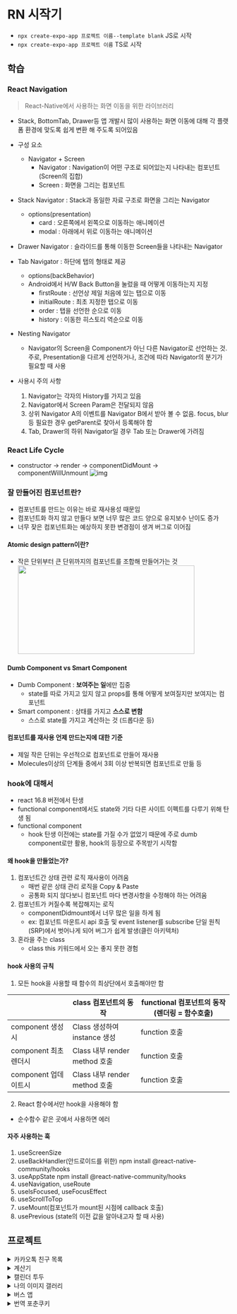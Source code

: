 # RN 시작기

- `npx create-expo-app 프로젝트 이름--template blank` JS로 시작
- `npx create-expo-app 프로젝트 이름` TS로 시작

## 학습

### React Navigation

> React-Native에서 사용하는 화면 이동을 위한 라이브러리

- Stack, BottomTab, Drawer등 앱 개발시 많이 사용하는 화면 이동에 대해 각 플랫폼 환경에 맞도록 쉽게 변환 해 주도록 되어있음
- 구성 요소
  - Navigator + Screen
    - Navigator : Navigation이 어떤 구조로 되어있는지 나타내는 컴포넌트(Screen의 집합)
    - Screen : 화면을 그리는 컴포넌트
- Stack Navigator : Stack과 동일한 자료 구조로 화면을 그리는 Navigator
  - options(presentation)
    - card : 오른쪽에서 왼쪽으로 이동하는 애니메이션
    - modal : 아래에서 위로 이동하는 애니메이션
- Drawer Navigator : 슬라이드를 통해 이동한 Screen들을 나타내는 Navigator
- Tab Navigator : 하단에 탭의 형태로 제공

  - options(backBehavior)
  - Android에서 H/W Back Button을 눌렀을 때 어떻게 이동하는지 지정
    - firstRoute : 선언상 제일 처음에 있는 탭으로 이동
    - initialRoute : 최초 지정한 탭으로 이동
    - order : 탭을 선언한 순으로 이동
    - history : 이동한 히스토리 역순으로 이동

- Nesting Navigator

  - Navigator의 Screen을 Component가 아닌 다른 Navigator로 선언하는 것. 주로, Presentation을 다르게 선언하거나, 조건에 따라 Navigator의 분기가 필요할 때 사용

- 사용시 주의 사항
  1. Navigator는 각자의 History를 가지고 있음
  2. Navigator에서 Screen Param은 전달되지 않음
  3. 상위 Navigator A의 이벤트를 Navigator B에서 받아 볼 수 없음. focus, blur등 필요한 경우 getParent로 찾아서 등록해야 함
  4. Tab, Drawer의 하위 Navigator일 경우 Tab 또는 Drawer에 가려짐

### React Life Cycle

- constructor -> render -> componentDidMount -> componentWillUnmount
  ![img]()

### 잘 만들어진 컴포넌트란?

- 컴포넌트를 만드는 이유는 바로 재사용성 때문임
- 컴포넌트화 하지 않고 만들다 보면 너무 많은 코드 양으로 유지보수 난이도 증가
- 너무 잦은 컴포넌트화는 예상하지 못한 변경점이 생겨 버그로 이어짐

#### Atomic design pattern이란?

- 작은 단위부터 큰 단위까지의 컴포넌트를 조합해 만들어가는 것
  <img src="https://github.com/user-attachments/assets/e6f4fc5e-6585-4a13-8bc1-7d2124926a99"  width="400" height="200"/>

#### Dumb Component vs Smart Component

- Dumb Component : **보여주는 일**에만 집중
  - state를 따로 가지고 있지 않고 props를 통해 어떻게 보여질지만 보여지는 컴포넌트
- Smart component : 상태를 가지고 **스스로 변함**
  - 스스로 state를 가지고 계산하는 것 (드롭다운 등)

#### 컴포넌트를 재사용 언제 만드는지에 대한 기준

- 제일 작은 단위는 우선적으로 컴포넌트로 만들어 재사용
- Molecules이상의 단계들 중에서 3회 이상 반복되면 컴포넌트로 만듦 등

### hook에 대해서

- react 16.8 버전에서 탄생
- functional component에서도 state와 기타 다른 사이트 이펙트를 다루기 위해 탄생 됨
- functional component
  - hook 탄생 이전에는 state를 가질 수가 없었기 때문에 주로 dumb component로만 활용, hook의 등장으로 주목받기 시작함

#### 왜 hook을 만들었는가?

1. 컴포넌트간 상태 관련 로직 재사용이 어려움
   - 매번 같은 상태 관리 로직을 Copy & Paste
   - 공통화 되지 않다보니 컴포넌트 마다 변경사항을 수정해야 하는 어려움
2. 컴포넌트가 커질수록 복잡해지는 로직
   - componentDidmount에서 너무 많은 일을 하게 됨
   - ex: 컴포넌트 마운트시 api 호출 및 event listener를 subscribe 단일 원칙(SRP)에서 벗어나게 되어 버그가 쉽게 발생(클린 아키텍처)
3. 혼라을 주는 class
   - class this 키워드에서 오는 좋지 못한 경험

#### hook 사용의 규칙

1. 모든 hook을 사용할 때 함수의 최상단에서 호출해야만 함

|                       | class 컴포넌트의 동작         | functional 컴포넌트의 동작(렌더링 = 함수호출) |
| --------------------- | ----------------------------- | --------------------------------------------- |
| component 생성 시     | Class 생성하여 instance 생성  | function 호출                                 |
| component 최초 렌더시 | Class 내부 render method 호출 | function 호출                                 |
| component 업데이트시  | Class 내부 render method 호출 | function 호출                                 |

2. React 함수에서만 hook을 사용해야 함

- 순수함수 같은 곳에서 사용하면 에러

#### 자주 사용하는 훅

1. useScreenSize
2. useBackHandler(안드로이드를 위한) npm install @react-native-community/hooks
3. useAppState npm install @react-native-community/hooks
4. useNavigation, useRoute
5. uselsFocused, useFocusEffect
6. useScrollToTop
7. useMount(컴포넌트가 mount된 시점에 callback 호출)
8. usePrevious (state의 이전 값을 알아내고자 할 때 사용)

## 프로젝트

<details>
<summary>카카오톡 친구 목록</summary>
<div markdown="1">
<img src="https://github.com/user-attachments/assets/e6079446-f05c-4caf-957d-610eaab35d4b"  width="200" height="400"/>

### 노치 영역

- 아이폰 X부터 생긴 화면 상하단의 영역을 노치라 부르며, 노치 영역 부터 렌더링
- 대처 방법
  1. 최상단 컴포넌트를 SafeAreaView 사용(안드로이드,아이폰)
  2. 라이브러리 사용()
     - `react-native-iphone-x-helper`(2022년 11월 부터 아카이빙 됨)
     - 대체 라이브러리 : `react-native-safe-area-context`

### 아이콘

- https://icons.expo.fyi/Index

### ScrollView vs FlatList

- ScrollView 역할 : 데이터가 단순히 화면에 벗어났을 때 스크롤을 생성해서 스와이프를 통해 벗어난 부분을 보여줄 수 있게 해주는데에 목적이 있음. 따라서 데이터의 양이 많지 않고 고정적일 때 사용(그러므로 friendList에 사용하기엔 적절하지 않음)
- FlatList : 한 번에 모든 데이터 대신에 화면에 보여지는 부분만을 렌더링 하기 때문에 스크롤 뷰에 비해 압도적인 성능을 보여줌.

### 스타일

- inline : 만약 서비스가 커지면 inline은 최적화 측면에서는 좋지 않음. 이유는 렌더링 될 때마다 새로운 object가 할당되기 때문
- StyleSheet : 어떤 스타일인지 또 한번 들어가봐야 하는 단점 있음
- Styled Component : 네이밍을 직접할 수 있으므로 StyleSheet보다 직관적

</div>
</details>

<details>
<summary>계산기</summary>
<div markdown="2">
<img src="https://github.com/user-attachments/assets/6df7f50b-0107-4f65-a441-9762694986d9"  width="200" height="400"/>

### UI

- 직관적이게 하기 위해 flex로 행을 나눈 뒤, 위에서 아래로 UI 그리기
- 7 ~ 9, 4 ~ 6, 1 ~ 3 부분은 같은 로직이라 배열 생성 후 map함수로 로직단축

### TextView 글자 수에 따라 글자 크기 줄이기

- `adjustsFontSizeToFit` 사용,
- `numberOfLines` 속성 이용해 한 줄로
- `minimumFontScale` 이용해 최소 크기 지정

### UI와 로직 분리

- custom hook으로 UI와 로직 분리

</div>
</details>

<details>
<summary>캘린더 투두</summary>
<div markdown="3">

<img src="https://github.com/user-attachments/assets/46c8c6ae-e816-4530-a460-b5af197dbc36"  width="200" height="400"/>

### UI

> - 배경 이미지를 전체적으로 먹이고 싶어 SafeAreaView가 아닌 그냥 View로 했고, FlastList에 statusBar의 높이 값 만큼 paddingTop을 주고 싶은 상황

1. react-native-iphont-x-helper 라이브러리를 이용해 statuBarHeight값을 구해 paddingTop에 주려고 했지만 더 이상은 사용하지 않는 라이브러리이며 테스트 기계가 iphone 15 pro라 height값이 정확하지 않았음
2. react-native-safe-area-context 라이브러리에 있는 ueSafeAreaInsets() 훅을 이용해 사용하려 했지만 SafeAreaProvider보다 먼저 선언이 되어 오류 발생

```js
export default function App() {
  const insets = useSafeAreaInsets()
  console.log(insets)
  ....
  return(
    <SafeAreaProvider>
     기존 코드 ...
    </SafeAreaProvider>
  )
}

```

3. SafeAreProvider 안에서 SafeAreaInsetsContext.Consumer를 이용해 구현

```js
<SafeAreaInsetsContext.Consumer>
  {(insets) => {
    console.log(insets); // {"bottom": 34, "left": 0, "right": 0, "top": 59}
    return (
      <FlatList
        contentContainerStyle={{ paddingTop: insets.top }}
        keyExtractor={(_, index) => `column-${index}`}
        data={columns}
        renderItem={renderItem}
        numColumns={7}
        ListHeaderComponent={ListHeaderComponent}
      />
    );
  }}
</SafeAreaInsetsContext.Consumer>
```

> - TextInput이 하단에 위치하는데 keyboard가 올라오면서 TextInput이 덮여지는 형상

1. KeyboardAvoidingView로 해결
2. keybord가 올라온 후 날짜를 누르면 키보드가 내려가지만 여백을 누르면 내려가지지 않아 최상단 컴포넌트를 Pressable로 수정 후 누르면 이벤트를 삭제하는 방식으로 수정

</div>
</details>

<details>
<summary>나의 이미지 갤러리</summary>
<div markdown="4">

<img src="https://github.com/user-attachments/assets/9e0b408b-aecd-45c4-904d-bdd81a48c5e9"  width="200" height="400"/>

### 내장 갤러리

- `expo-image-picker`를 이용한 갤러리

</div>
</details>

<details>
<summary>버스 앱</summary>
<div markdown="5">

<img src="https://github.com/user-attachments/assets/d238a154-ab92-40a8-8e62-e9abd34dfefd"  width="200" height="400"/>

### 버스 앱

- FlatList VS SectionList

  - SectionList는 sections라는 prop을 받아야함, FlatList는 그냥 data를 받으면 됨.
  - SectionList는 renderSectionHeader를 prop으로 받음

- refreshControl
  - FlatList, ScrollView 등 스크롤이 가능한 곳에서 스크롤Y가 0미만으로 되면 실행되는 이벤트

</div>
</details>

<details>
<summary>번역 포춘쿠키</summary>
<div markdown="6">

<img src="https://github.com/user-attachments/assets/36050a6b-9de1-4cbe-b6fb-eab0000a4813"  width="200" height="400"/>

### 번역기

- expo-localization
  - 기기에 설정된 첫번째 언어를 가져오게 해주는 것
  - 현지화(로케일) 지원
- i18n-js

  - 다국어 지원

- splash-screen

  - splash img를 컨트롤할 수 있게 해주는 것
  - 만약 통신하는 무언가가 있다고 가정했을 때 통신이
    다 끝나고 splashScreen을 끄면 앱이 오히려 더 느리다는 인상을 줌
  - 그러므로 splashScreen은 필수적인 요소가 다 준비되면 얼른 닫고, 그 다음에 로딩되는 데이터가 있으면 추가적으로 로딩화면을 보여주는게 더 이상적

- Lottie
  - 로딩화면을 띄워주기 위해
  - 보통 움직이는 애니메이션을 표현하려면 GIF 사용, 그러나 길이별로 해상도에 따라서 대응하기 때문에 파일이 무거워진다.
  - Lottie는 애니메이션을 코드로 변환해주기 때문에 Vector 이미지 처럼 사이즈 변경에 손실이 없는 것이 특징
  </div>
    </details>
